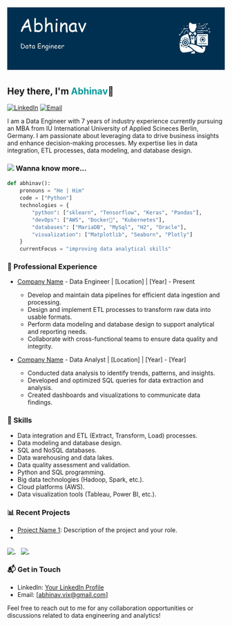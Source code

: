 # ![Abhinav Header](header.png)

## Hey there, I'm <span style="font-size:1em;color: #009999">Abhinav</span>👋

<!--
**vikabhinav/vikabhinav** is a ✨ _special_ ✨ repository because its `README.md` (this file) appears on your GitHub profile.

Here are some ideas to get you started:

- 🔭 I’m currently working on ...
- 🌱 I’m currently learning ...
- 👯 I’m looking to collaborate on ...
- 🤔 I’m looking for help with ...
- 💬 Ask me about ...
- 📫 How to reach me: ...
- 😄 Pronouns: ...
- ⚡ Fun fact: ...
-->



[![LinkedIn](https://img.shields.io/badge/LinkedIn-Connect-blue?logo=linkedin)](https://www.linkedin.com/in/vikabhinav)
[![Email](https://img.shields.io/badge/Email-Send%20a%20Message-red?logo=gmail)](mailto:abhinav.vix@gmail.com)

I am a Data Engineer with 7 years of industry experience currently pursuing an MBA from IU International University of Applied Scineces Berlin, Germany. I am passionate about leveraging data to drive business insights and enhance decision-making processes. My expertise lies in data integration, ETL processes, data modeling, and database design.

### <img src="https://media.giphy.com/media/42tS2cfBtj8Y/giphy.gif" width="50"> Wanna know more...

```python
def abhinav():
    pronouns = "He | Him"
    code = ["Python"]
    technologies = {
        "python": ["sklearn", "Tensorflow", "Keras", "Pandas"],
        "devOps": ["AWS", "Docker🐳", "Kubernetes"],
        "databases": ["MariaDB", "MySql", "H2", "Oracle"],
        "visualization": ["Matplotlib", "Seaborn", "Plotly"]
    }
    currentFocus = "improving data analytical skills"

```

### 💼 Professional Experience

- [Company Name](https://www.example.com) - Data Engineer | [Location] | [Year] - Present
  - Develop and maintain data pipelines for efficient data ingestion and processing.
  - Design and implement ETL processes to transform raw data into usable formats.
  - Perform data modeling and database design to support analytical and reporting needs.
  - Collaborate with cross-functional teams to ensure data quality and integrity.

- [Company Name](https://www.example.com) - Data Analyst | [Location] | [Year] - [Year]
  - Conducted data analysis to identify trends, patterns, and insights.
  - Developed and optimized SQL queries for data extraction and analysis.
  - Created dashboards and visualizations to communicate data findings.

### 🚀 Skills

- Data integration and ETL (Extract, Transform, Load) processes.
- Data modeling and database design.
- SQL and NoSQL databases.
- Data warehousing and data lakes.
- Data quality assessment and validation.
- Python and SQL programming.
- Big data technologies (Hadoop, Spark, etc.).
- Cloud platforms (AWS).
- Data visualization tools (Tableau, Power BI, etc.).

### 📊 Recent Projects

- [Project Name 1](link/to/project1): Description of the project and your role.
- 
<p>
<a href="https://github.com/vikabhinav/">
  <img align="center" src="https://github-readme-stats.vercel.app/api?username=vikabhinav&show_icons=true&line_height=27&count_private=true&title_color=ffffff&text_color=c9cacc&icon_color=2bbc8a&bg_color=1d1f21" />
</a>&nbsp;&nbsp;

<a href="https://github.com/vikabhinav/">
  <img align="center" src="https://github-readme-stats.vercel.app/api/top-langs?username=vikabhinav&show_icons=true&langs_count=10&layout=compact&count_private=true&title_color=ffffff&text_color=c9cacc&icon_color=2bbc8a&bg_color=1d1f21" />
</a>&nbsp;&nbsp;
</p>

### 📬 Get in Touch

- LinkedIn: [Your LinkedIn Profile](https://www.linkedin.com/in/vikabhinav/)
- Email: [abhinav.vix@gmail.com]

Feel free to reach out to me for any collaboration opportunities or discussions related to data engineering and analytics!
